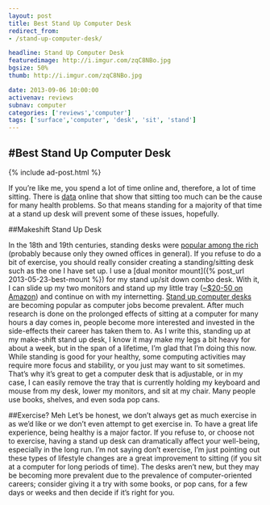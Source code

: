 ```yaml
---
layout: post
title: Best Stand Up Computer Desk
redirect_from:
- /stand-up-computer-desk/

headline: Stand Up Computer Desk
featuredimage: http://i.imgur.com/zqC8NBo.jpg
bgsize: 50%
thumb: http://i.imgur.com/zqC8NBo.jpg

date: 2013-09-06 10:00:00
activenav: reviews
subnav: computer
categories: ['reviews','computer']
tags: ['surface','computer', 'desk', 'sit', 'stand']
---
```

#Best Stand Up Computer Desk
---

{% include ad-post.html %}

If you’re like me, you spend a lot of time online and, therefore, a lot of time sitting. There is <a href="http://www.huffingtonpost.com/chris-kresser/sitting-health_b_2897289.html">data</a> online that show that sitting too much can be the cause for many health problems. So that means standing for a majority of that time at a stand up desk will prevent some of these issues, hopefully.

##Makeshift Stand Up Desk
<img src="http://i.imgur.com/GnZVpCT.jpg" alt="" class="pull-left">

In the 18th and 19th centuries, standing desks were <a href="http://en.wikipedia.org/wiki/Standing_desk">popular among the rich</a> (probably because only they owned offices in general). If you refuse to do a bit of exercise, you should really consider creating a standing/sitting desk such as the one I have set up. I use a [dual monitor mount]({% post_url 2013-05-23-best-mount %}) for my stand up/sit down combo desk. With it, I can slide up my two monitors and stand up my little tray (<a href="http://www.amazon.com/s/?_encoding=UTF8&camp=1789&creative=390957&field-keywords=computer%20tray&linkCode=ur2&tag=mediunma0d-20&url=search-alias%3Daps" class="amazon">~$20-50 on Amazon</a>) and continue on with my internetting. <a href="http://www.amazon.com/s/?_encoding=UTF8&camp=1789&creative=390957&field-keywords=stand%20up%20computer%20desk&linkCode=ur2&rh=i%3Aaps%2Ck%3Astand%20up%20computer%20desk&sprefix=stand%20up%20computer%20desk%2Caps&tag=mediunma0d-20&url=search-alias%3Daps" class="amazon">Stand up computer desks</a> are becoming popular as computer jobs become prevalent. After much research is done on the prolonged effects of sitting at a computer for many hours a day comes in, people become more interested and invested in the side-effects their career has taken them to. As I write this, standing up at my make-shift stand up desk, I know it may make my legs a bit heavy for about a week, but in the span of a lifetime, I’m glad that I’m doing this now. While standing is good for your healthy, some computing activities may require more focus and stability, or you just may want to sit sometimes. That’s why it’s great to get a computer desk that is adjustable, or in my case, I can easily remove the tray that is currently holding my keyboard and mouse from my desk, lower my monitors, and sit at my chair. Many people use books, shelves, and even soda pop cans.

##Exercise? Meh
Let’s be honest, we don’t always get as much exercise in as we’d like or we don’t even attempt to get exercise in. To have a great life experience, being healthy is a major factor. If you refuse to, or choose not to exercise, having a stand up desk can dramatically affect your well-being, especially in the long run. I’m not saying don’t exercise, I’m just pointing out these types of lifestyle changes are a great improvement to sitting (if you sit at a computer for long periods of time). The desks aren’t new, but they may be becoming more prevalent due to the prevalence of computer-oriented careers; consider giving it a try with some books, or pop cans, for a few days or weeks and then decide if it’s right for you.